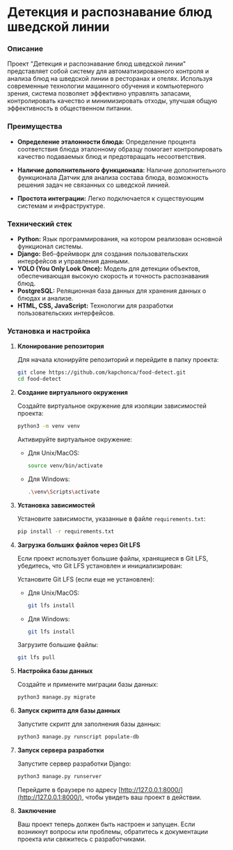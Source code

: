 # Детекция и распознавание блюд шведской линии

### Описание

Проект "Детекция и распознавание блюд шведской линии" представляет собой систему для автоматизированного контроля и анализа блюд на шведской линии в ресторанах и отелях. Используя современные технологии машинного обучения и компьютерного зрения, система позволяет эффективно управлять запасами, контролировать качество и минимизировать отходы, улучшая общую эффективность в общественном питании.

### Преимущества

- **Определение эталонности блюда:** Определение процента соответствия блюда эталонному образцу помогает контролировать качество подаваемых блюд и предотвращать несоответствия. 

- **Наличие дополнительного функционала:** Наличие дополнительного функционала
Датчик для анализа состава блюда, возможность решения задач не связанных со шведской линией.

- **Простота интеграции:** Легко подключается к существующим системам и инфраструктуре.

### Технический стек

- **Python:** Язык программирования, на котором реализован основной функционал системы.
- **Django:** Веб-фреймворк для создания пользовательских интерфейсов и управления данными.
- **YOLO (You Only Look Once):** Модель для детекции объектов, обеспечивающая высокую скорость и точность распознавания блюд.
- **PostgreSQL:** Реляционная база данных для хранения данных о блюдах и анализе.
- **HTML, CSS, JavaScript:** Технологии для разработки пользовательских интерфейсов.

### Установка и настройка

1. **Клонирование репозитория**

   Для начала клонируйте репозиторий и перейдите в папку проекта:

   ```bash
   git clone https://github.com/kapchonca/food-detect.git
   cd food-detect
   ```

2. **Создание виртуального окружения**

   Создайте виртуальное окружение для изоляции зависимостей проекта:

   ```bash
   python3 -m venv venv
   ```

   Активируйте виртуальное окружение:

   - Для Unix/MacOS:

     ```bash
     source venv/bin/activate
     ```

   - Для Windows:

     ```bash
     .\venv\Scripts\activate
     ```

3. **Установка зависимостей**

   Установите зависимости, указанные в файле `requirements.txt`:

   ```bash
   pip install -r requirements.txt
   ```

4. **Загрузка больших файлов через Git LFS**

   Если проект использует большие файлы, хранящиеся в Git LFS, убедитесь, что Git LFS установлен и инициализирован:

   Установите Git LFS (если еще не установлен):

   - Для Unix/MacOS:

     ```bash
     git lfs install
     ```

   - Для Windows:

     ```bash
     git lfs install
     ```

   Загрузите большие файлы:

   ```bash
   git lfs pull
   ```

5. **Настройка базы данных**

   Создайте и примените миграции базы данных:

   ```bash
   python3 manage.py migrate
   ```

6. **Запуск скрипта для базы данных**

   Запустите скрипт для заполнения базы данных:

   ```bash
   python3 manage.py runscript populate-db
   ```

7. **Запуск сервера разработки**

   Запустите сервер разработки Django:

   ```bash
   python3 manage.py runserver
   ```

   Перейдите в браузере по адресу [http://127.0.0.1:8000/](http://127.0.0.1:8000/), чтобы увидеть ваш проект в действии.

8. **Заключение**

    Ваш проект теперь должен быть настроен и запущен. Если возникнут вопросы или проблемы, обратитесь к документации проекта или свяжитесь с разработчиками.




